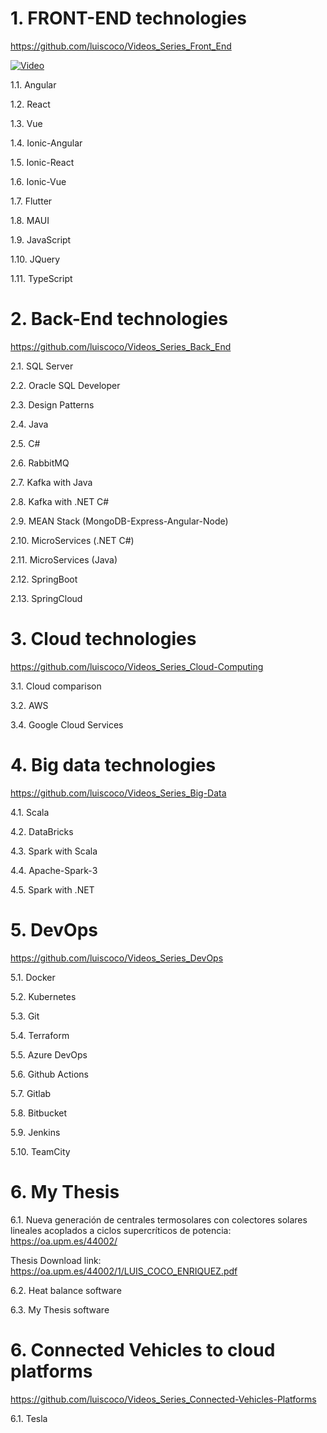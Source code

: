 
# 1. FRONT-END technologies

https://github.com/luiscoco/Videos_Series_Front_End

[![Video](https://img.youtube.com/vi/Nw4AZs1kLAs/maxresdefault.jpg)](https://www.youtube.com/watch?v=Nw4AZs1kLAs)

1.1. Angular

1.2. React

1.3. Vue

1.4. Ionic-Angular

1.5. Ionic-React

1.6. Ionic-Vue

1.7. Flutter

1.8. MAUI

1.9. JavaScript

1.10. JQuery

1.11. TypeScript

# 2. Back-End technologies

https://github.com/luiscoco/Videos_Series_Back_End

2.1. SQL Server

2.2. Oracle SQL Developer

2.3. Design Patterns

2.4. Java

2.5. C#

2.6. RabbitMQ 

2.7. Kafka with Java

2.8. Kafka with .NET C#

2.9. MEAN Stack (MongoDB-Express-Angular-Node)

2.10. MicroServices (.NET C#)

2.11. MicroServices (Java)

2.12. SpringBoot

2.13. SpringCloud

# 3. Cloud technologies

https://github.com/luiscoco/Videos_Series_Cloud-Computing

3.1. Cloud comparison

3.2. AWS

3.4. Google Cloud Services

# 4. Big data technologies

https://github.com/luiscoco/Videos_Series_Big-Data

4.1. Scala

4.2. DataBricks

4.3. Spark with Scala

4.4. Apache-Spark-3

4.5. Spark with .NET

# 5. DevOps

https://github.com/luiscoco/Videos_Series_DevOps

5.1. Docker

5.2. Kubernetes

5.3. Git

5.4. Terraform

5.5. Azure DevOps

5.6. Github Actions

5.7. Gitlab

5.8. Bitbucket

5.9. Jenkins

5.10. TeamCity

# 6. My Thesis

6.1. Nueva generación de centrales termosolares con colectores solares lineales acoplados a ciclos supercríticos de potencia: https://oa.upm.es/44002/

Thesis Download link: https://oa.upm.es/44002/1/LUIS_COCO_ENRIQUEZ.pdf

6.2. Heat balance software

6.3. My Thesis software



# 6. Connected Vehicles to cloud platforms

https://github.com/luiscoco/Videos_Series_Connected-Vehicles-Platforms

6.1. Tesla
